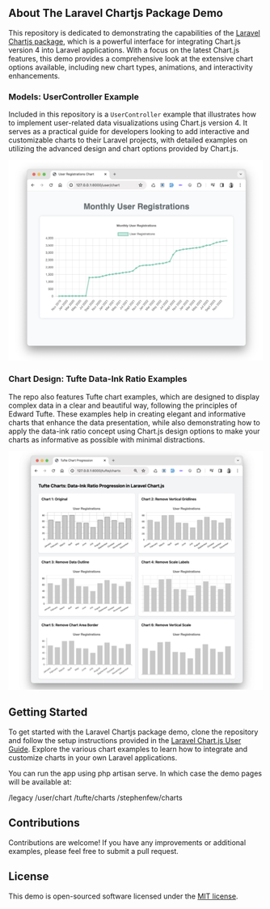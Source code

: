 ## About The Laravel Chartjs Package Demo

This repository is dedicated to demonstrating the capabilities of the [Laravel Chartjs package](https://github.com/icehouse-ventures/laravel-chartjs), which is a powerful interface for integrating Chart.js version 4 into Laravel applications. With a focus on the latest Chart.js features, this demo provides a comprehensive look at the extensive chart options available, including new chart types, animations, and interactivity enhancements.

### Models: UserController Example

Included in this repository is a `UserController` example that illustrates how to implement user-related data visualizations using Chart.js version 4. It serves as a practical guide for developers looking to add interactive and customizable charts to their Laravel projects, with detailed examples on utilizing the advanced design and chart options provided by Chart.js.

![User Chart Example](public/laravel-demo-user-chart.png)

### Chart Design: Tufte Data-Ink Ratio Examples

The repo also features Tufte chart examples, which are designed to display complex data in a clear and beautiful way, following the principles of Edward Tufte. These examples help in creating elegant and informative charts that enhance the data presentation, while also demonstrating how to apply the data-ink ratio concept using Chart.js design options to make your charts as informative as possible with minimal distractions.

![Tufte Chart Progression Examples](public/tufte-chart-progression-examples.png)

## Getting Started

To get started with the Laravel Chartjs package demo, clone the repository and follow the setup instructions provided in the [Laravel Chart.js User Guide](https://icehouse-ventures.github.io/laravel-chartjs/). Explore the various chart examples to learn how to integrate and customize charts in your own Laravel applications.

You can run the app using php artisan serve. In which case the demo pages will be available at:

/legacy
/user/chart
/tufte/charts
/stephenfew/charts

## Contributions

Contributions are welcome! If you have any improvements or additional examples, please feel free to submit a pull request.

## License

This demo is open-sourced software licensed under the [MIT license](https://opensource.org/licenses/MIT).

